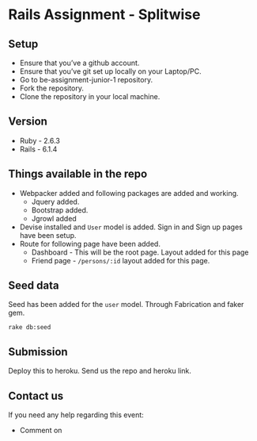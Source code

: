 # Rails Assignment - Splitwise

## Setup
- Ensure that you’ve a github account.
- Ensure that you’ve git set up locally on your Laptop/PC.
- Go to be-assignment-junior-1 repository.
- Fork the repository. 
- Clone the repository in your local machine.

## Version

- Ruby - 2.6.3
- Rails - 6.1.4


## Things available in the repo
- Webpacker added and following packages are added and working.
  - Jquery added.
  - Bootstrap added.
  - Jgrowl added
- Devise installed and `User` model is added. Sign in and Sign up pages have been setup.
- Route for following page have been added.
  - Dashboard - This will be the root page. Layout added for this page
  - Friend page - `/persons/:id` layout added for this page. 
## Seed data

Seed has been added for the `user` model. Through Fabrication and faker gem.
```
rake db:seed
```

## Submission
Deploy this to heroku. Send us the repo and heroku link.


## Contact us
If you need any help regarding this event:
- Comment on 